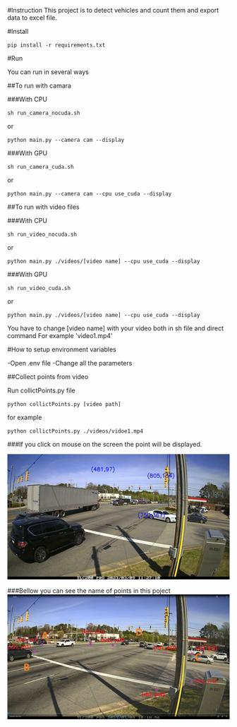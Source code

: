 #Instruction
This project is to detect vehicles and count them and export data to excel file.

#Install

```
pip install -r requirements.txt
```

#Run

You can run in several ways

##To run with camara

###With CPU

```
sh run_camera_nocuda.sh
```

or

```
python main.py --camera cam --display
```

###With GPU

```
sh run_camera_cuda.sh
```

or

```
python main.py --camera cam --cpu use_cuda --display
```

##To run with video files

###With CPU

```
sh run_video_nocuda.sh
```

or

```
python main.py ./videos/[video name] --cpu use_cuda --display
```

###With GPU

```
sh run_video_cuda.sh
```

or

```
python main.py ./videos/[video name] --cpu use_cuda --display
```

You have to change [video name] with your video both in sh file and direct command
For example 'video1.mp4'

#How to setup environment variables

-Open .env file
-Change all the parameters

##Collect points from video

Run collictPoints.py file

```
python collictPoints.py [video path]
```

for example

```
python collictPoints.py ./videos/vidoe1.mp4
```

###If you click on mouse on the screen the point will be displayed.

<img
  src="./img/img1.png"
  alt="Alt text"
  title="Optional title"
  style="display: inline-block; margin: 0 auto;">

###Bellow you can see the name of points in this poject
<img
  src="./img/Point.png"
  alt="Alt text"
  title="Optional title"
  style="display: inline-block; margin: 0 auto;">

